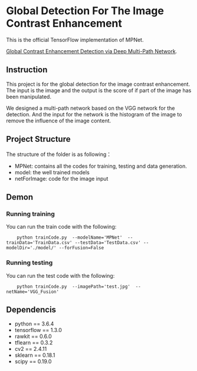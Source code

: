 # Global Detection For The Image Contrast Enhancement


This is the official TensorFlow implementation of MPNet.

[Global Contrast Enhancement Detection via Deep Multi-Path Network](http://www.cs.albany.edu/~lsw/papers/icpr18a.pdf). 

## Instruction

This project is for the global detection for the image contrast enhancement. The input is the image and the output is the score of if part of the image has been manipulated.

We designed a multi-path network based on the VGG network for the detection. And the input for the network is the histogram of the image to remove the influence of the image content.

## Project Structure

The structure of the folder is as following：

+ MPNet: contains all the codes for training, testing and data generation.
+ model: the well trained models  
+ netForImage: code for the image input

## Demon

### Running training
You can run the train code with the following:
```
    python trainCode.py  --modelName='MPNet'  --trainData='TrainData.csv' --testData='TestData.csv' --modelDir='./model/' --forFusion=False
```
### Running testing
You can run the test code with the following:
```
    python trainCode.py  --imagePath='test.jpg'  --netName='VGG_Fusion' 
```

## Dependencis
+ python == 3.6.4
+ tensorflow == 1.3.0
+ rawkit == 0.6.0
+ tflearn == 0.3.2
+ cv2 == 2.4.11
+ sklearn == 0.18.1
+ scipy == 0.19.0
